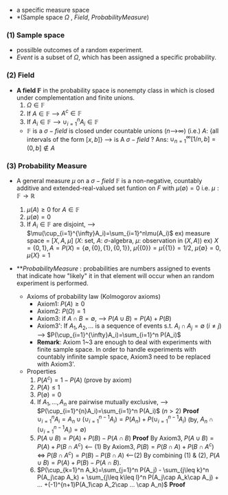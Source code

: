 
- a specific measure space
- *(Sample space $\Omega$ , $Field$, $Probability Measure$)


### (1) Sample space
- possilble outcomes of a random experiment.
- $Event$ is a subset of $\Omega$, which has been assigned a specific probability. 


### (2) Field
  - __A field $\mathbb{F}$__  in the probability space is nonempty class in which is closed under complementation and finite unions.
	  1. $\Omega \in \mathbb{F}$
	  2. If $A \in \mathbb{F}$ --> $A^c \in \mathbb{F}$
	  3. If $A_i \in \mathbb{F}$ --> $\cup_{i=1}^{n}A_i \in \mathbb{F}$ 
	  - $\mathbb{F}$ is a $\sigma-field$ is closed under countable unions ($n$-->$\infty$)
		  (i.e.) $A$: {all intervals of the form $[x, b]$} --> is A $\sigma-field$ ?
		    Ans: $\cup_{n=1}^\infty [1/n, b]=(0,b] \notin A$ 


### (3) Probability Measure
- A general measure $\mu$ on a $\sigma-field$ $\mathbb{F}$ is a non-negative, countably additive and extended-real-valued set funtion on $F$ with $\mu(\emptyset)=0$ 
  i.e.  $\mu: \mathbb{F} \rightarrow \mathbb{R}$ 
	1. $\mu(A) \geq 0$ for $A\in\mathbb{F}$ 
	2. $\mu(\emptyset)=0$
	3. If $A_i\in\mathbb{F}$ are disjoint, --> $\mu(\cup_{i=1}^{\infty}A_i)=\sum_{i=1}^n\mu(A_i)$ 
  ex)  measure space = $[X, A, \mu]$ ($X$: set, $A$: $\sigma$-algebra, $\mu$: observation in $(X,A)$)
	ex) $X=\{0,1\}, A=P(X)=\{\emptyset, \{0\}, \{1\}, \{0,1\}\},$ 
		   $\mu\{\{0\}\}=\mu\{\{1\}\}=1/2$,  $\mu\{\emptyset\}=0$, $\mu\{X\}=1$ 

- **$Probability Measure$ 
  : probabilities are numbers assigned to events that indicate how "likely" it in that element will occur when an random experiment is performed.
  * Axioms of probability law (Kolmogorov axioms)
	  * Axiom1: $P(A)\geq0$ 
	  * Axiom2: $P(\Omega)=1$
	  * Axiom3: if $A\cap B=\emptyset$, --> $P(A\cup B)=P(A)+P(B)$
	  * Axiom3': If $A_1, A_2, ...$  is a sequence of events s.t. $A_i\cap A_j=\emptyset$ $(i\neq j)$  
		--> $P(\cup_{i=1}^{\infty}A_i)=\sum_{i=1}^n P(A_i)$ 
	- **Remark**: Axiom 1~3 are enough to deal with experiments with finite sample space. In order to handle experiments with countably infinite sample space, Axiom3 need to be replaced with Axiom3'.
  - Properties
	1. $P(A^c)=1-P(A)$ (prove by axiom)
	2. $P(A)\leq 1$ 
	3. $P(\emptyset)=0$
	4. If $A_1, ..., A_n$ are pairwise mutually exclusive, -->  $P(\cup_{i=1}^{n}A_i)=\sum_{i=1}^n P(A_i)$ ($n\gt 2$) 
		**Proof**   
		    $\cup_{i=1}^{n}A_i=A_n\cup (\cup_{i=1}^{n-1}A_i)=P(A_n)+P(\cup_{i=1}^{n-1}A_i)$ (by, $A_n \cap (\cup_{i=1}^{n-1}A_i)=\emptyset$) 
	5. $P(A\cup B) = P(A)+P(B)-P(A\cap B)$ 
	       **Proof** 
	           By Axiom3, $P(A\cup B)=P(A)+P(B\cap A^c)$ <-- (1)
	           By Axiom3, $P(B) = P(B\cap A)+P(B\cap A^c)$ 
	               <=> $P(B\cap A^c)=P(B)-P(B\cap A)$ <--(2)
	           By combining (1) & (2), $P(A\cup B) = P(A)+P(B)-P(A\cap B)$. 
	 6. $P(\cup_{k=1}^n A_k)=\sum_{j=1}^n P(A_j) - \sum_{j\leq k}^n P(A_j\cap A_k) + \sum_{j\leq k\leq l}^n P(A_j\cap A_k\cap A_j) + ... +(-1)^{n+1}P(A_1\cap A_2\cap ... \cap A_n)$   **Proof**
	            

